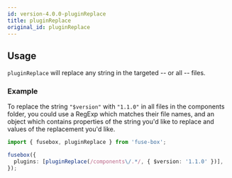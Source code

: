```yaml
---
id: version-4.0.0-pluginReplace
title: pluginReplace
original_id: pluginReplace
---
```


## Usage

`pluginReplace` will replace any string in the targeted -- or all -- files.

### Example

To replace the string `"$version"` with `"1.1.0"` in all files in the components folder, you could use a RegExp which
matches their file names, and an object which contains properties of the string you'd like to replace and values of the
replacement you'd like.

```ts
import { fusebox, pluginReplace } from 'fuse-box';

fusebox({
  plugins: [pluginReplace(/components\/.*/, { $version: '1.1.0' })],
});
```
